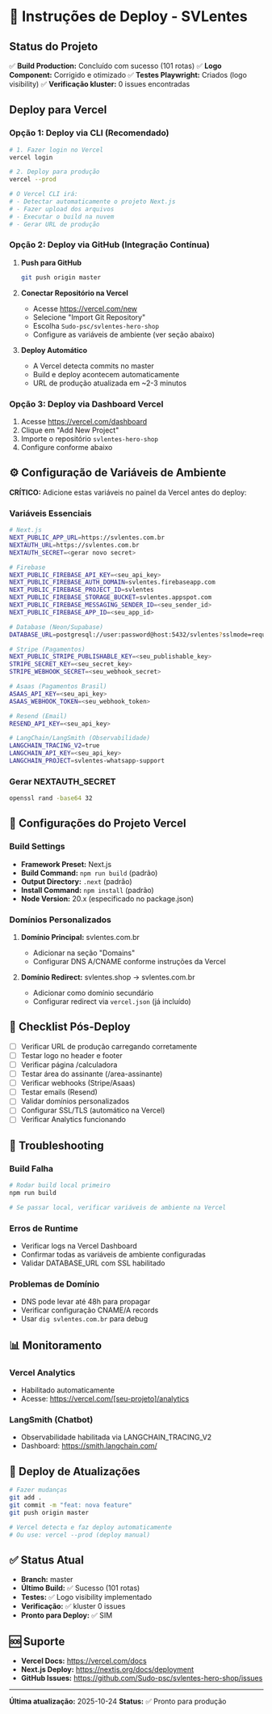 # 🚀 Instruções de Deploy - SVLentes

## Status do Projeto

✅ **Build Production:** Concluído com sucesso (101 rotas)
✅ **Logo Component:** Corrigido e otimizado
✅ **Testes Playwright:** Criados (logo visibility)
✅ **Verificação kluster:** 0 issues encontradas

## Deploy para Vercel

### Opção 1: Deploy via CLI (Recomendado)

```bash
# 1. Fazer login no Vercel
vercel login

# 2. Deploy para produção
vercel --prod

# O Vercel CLI irá:
# - Detectar automaticamente o projeto Next.js
# - Fazer upload dos arquivos
# - Executar o build na nuvem
# - Gerar URL de produção
```

### Opção 2: Deploy via GitHub (Integração Contínua)

1. **Push para GitHub**
   ```bash
   git push origin master
   ```

2. **Conectar Repositório na Vercel**
   - Acesse https://vercel.com/new
   - Selecione "Import Git Repository"
   - Escolha `Sudo-psc/svlentes-hero-shop`
   - Configure as variáveis de ambiente (ver seção abaixo)

3. **Deploy Automático**
   - A Vercel detecta commits no master
   - Build e deploy acontecem automaticamente
   - URL de produção atualizada em ~2-3 minutos

### Opção 3: Deploy via Dashboard Vercel

1. Acesse https://vercel.com/dashboard
2. Clique em "Add New Project"
3. Importe o repositório `svlentes-hero-shop`
4. Configure conforme abaixo

## ⚙️ Configuração de Variáveis de Ambiente

**CRÍTICO:** Adicione estas variáveis no painel da Vercel antes do deploy:

### Variáveis Essenciais

```bash
# Next.js
NEXT_PUBLIC_APP_URL=https://svlentes.com.br
NEXTAUTH_URL=https://svlentes.com.br
NEXTAUTH_SECRET=<gerar novo secret>

# Firebase
NEXT_PUBLIC_FIREBASE_API_KEY=<seu_api_key>
NEXT_PUBLIC_FIREBASE_AUTH_DOMAIN=svlentes.firebaseapp.com
NEXT_PUBLIC_FIREBASE_PROJECT_ID=svlentes
NEXT_PUBLIC_FIREBASE_STORAGE_BUCKET=svlentes.appspot.com
NEXT_PUBLIC_FIREBASE_MESSAGING_SENDER_ID=<seu_sender_id>
NEXT_PUBLIC_FIREBASE_APP_ID=<seu_app_id>

# Database (Neon/Supabase)
DATABASE_URL=postgresql://user:password@host:5432/svlentes?sslmode=require

# Stripe (Pagamentos)
NEXT_PUBLIC_STRIPE_PUBLISHABLE_KEY=<seu_publishable_key>
STRIPE_SECRET_KEY=<seu_secret_key>
STRIPE_WEBHOOK_SECRET=<seu_webhook_secret>

# Asaas (Pagamentos Brasil)
ASAAS_API_KEY=<seu_api_key>
ASAAS_WEBHOOK_TOKEN=<seu_webhook_token>

# Resend (Email)
RESEND_API_KEY=<seu_api_key>

# LangChain/LangSmith (Observabilidade)
LANGCHAIN_TRACING_V2=true
LANGCHAIN_API_KEY=<seu_api_key>
LANGCHAIN_PROJECT=svlentes-whatsapp-support
```

### Gerar NEXTAUTH_SECRET

```bash
openssl rand -base64 32
```

## 🔧 Configurações do Projeto Vercel

### Build Settings

- **Framework Preset:** Next.js
- **Build Command:** `npm run build` (padrão)
- **Output Directory:** `.next` (padrão)
- **Install Command:** `npm install` (padrão)
- **Node Version:** 20.x (especificado no package.json)

### Domínios Personalizados

1. **Domínio Principal:** svlentes.com.br
   - Adicionar na seção "Domains"
   - Configurar DNS A/CNAME conforme instruções da Vercel

2. **Domínio Redirect:** svlentes.shop → svlentes.com.br
   - Adicionar como domínio secundário
   - Configurar redirect via `vercel.json` (já incluído)

## 📝 Checklist Pós-Deploy

- [ ] Verificar URL de produção carregando corretamente
- [ ] Testar logo no header e footer
- [ ] Verificar página /calculadora
- [ ] Testar área do assinante (/area-assinante)
- [ ] Verificar webhooks (Stripe/Asaas)
- [ ] Testar emails (Resend)
- [ ] Validar domínios personalizados
- [ ] Configurar SSL/TLS (automático na Vercel)
- [ ] Verificar Analytics funcionando

## 🐛 Troubleshooting

### Build Falha

```bash
# Rodar build local primeiro
npm run build

# Se passar local, verificar variáveis de ambiente na Vercel
```

### Erros de Runtime

- Verificar logs na Vercel Dashboard
- Confirmar todas as variáveis de ambiente configuradas
- Validar DATABASE_URL com SSL habilitado

### Problemas de Domínio

- DNS pode levar até 48h para propagar
- Verificar configuração CNAME/A records
- Usar `dig svlentes.com.br` para debug

## 📊 Monitoramento

### Vercel Analytics

- Habilitado automaticamente
- Acesse: https://vercel.com/[seu-projeto]/analytics

### LangSmith (Chatbot)

- Observabilidade habilitada via LANGCHAIN_TRACING_V2
- Dashboard: https://smith.langchain.com/

## 🔄 Deploy de Atualizações

```bash
# Fazer mudanças
git add .
git commit -m "feat: nova feature"
git push origin master

# Vercel detecta e faz deploy automaticamente
# Ou use: vercel --prod (deploy manual)
```

## ✅ Status Atual

- **Branch:** master
- **Último Build:** ✅ Sucesso (101 rotas)
- **Testes:** ✅ Logo visibility implementado
- **Verificação:** ✅ kluster 0 issues
- **Pronto para Deploy:** ✅ SIM

## 🆘 Suporte

- **Vercel Docs:** https://vercel.com/docs
- **Next.js Deploy:** https://nextjs.org/docs/deployment
- **GitHub Issues:** https://github.com/Sudo-psc/svlentes-hero-shop/issues

---

**Última atualização:** 2025-10-24
**Status:** ✅ Pronto para produção
